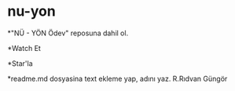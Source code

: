 # nu-yon
*"NÜ - YÖN Ödev" reposuna dahil ol.

*Watch Et

*Star'la

*readme.md dosyasina text ekleme yap, adını yaz. 
R.Rıdvan Güngör
